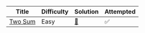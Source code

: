 | Title                                                                                                 | Difficulty | Solution         | Attempted |
| ----------------------------------------------------------------------------------------------------- | -----------| ---------------- | --------- |
| [Two Sum](https://leetcode.com/problems/two-sum/)                                                     | Easy       | [📖](two-sum.py) | ✅        |

